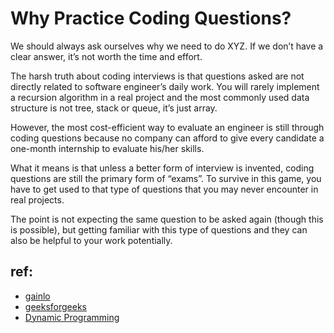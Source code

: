 # Why Practice Coding Questions?

We should always ask ourselves why we need to do XYZ. If we don’t have a clear answer, it’s not worth the time and effort.

The harsh truth about coding interviews is that questions asked are not directly related to software engineer’s daily work. You will rarely implement a recursion algorithm in a real project and the most commonly used data structure is not tree, stack or queue, it’s just array.

However, the most cost-efficient way to evaluate an engineer is still through coding questions because no company can afford to give every candidate a one-month internship to evaluate his/her skills.

What it means is that unless a better form of interview is invented, coding questions are still the primary form of “exams”. To survive in this game, you have to get used to that type of questions that you may never encounter in real projects.

The point is not expecting the same question to be asked again (though this is possible), but getting familiar with this type of questions and they can also be helpful to your work potentially.

## ref:
- [gainlo](http://blog.gainlo.co/index.php/2017/03/03/chapter-3-practice-coding-questions-complete-guide-google-interview-preparation/)
- [geeksforgeeks](https://practice.geeksforgeeks.org/topic-tags/?ref=shm)
- [Dynamic Programming](https://www.youtube.com/watch?v=nqowUJzG-iM&list=PL_z_8CaSLPWekqhdCPmFohncHwz8TY2Go)
